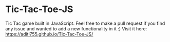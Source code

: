 # Tic-Tac-Toe-JS
Tic Tac game built in JavaScript. Feel free to make a pull request if you find any issue and wanted to add a new functionality in it :)
Visit it here: https://aditi755.github.io/Tic-Tac-Toe-JS/
